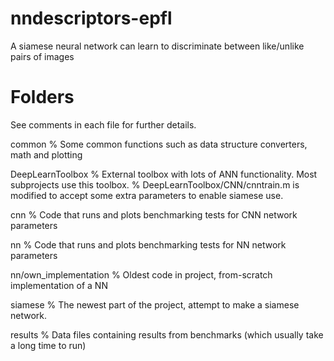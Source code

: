 nndescriptors-epfl
==================

A siamese neural network can learn to discriminate between like/unlike pairs of images


Folders
=======
See comments in each file for further details.

common
% Some common functions such as data structure converters, math and plotting

DeepLearnToolbox
% External toolbox with lots of ANN functionality. Most subprojects use this toolbox.
% DeepLearnToolbox/CNN/cnntrain.m is modified to accept some extra parameters to enable siamese use.

cnn
% Code that runs and plots benchmarking tests for CNN network parameters

nn
% Code that runs and plots benchmarking tests for NN network parameters

nn/own_implementation
% Oldest code in project, from-scratch implementation of a NN

siamese
% The newest part of the project, attempt to make a siamese network.

results
% Data files containing results from benchmarks (which usually take a long time to run)